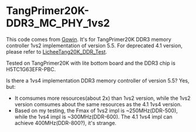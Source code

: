 # TangPrimer20K-DDR3\_MC\_PHY\_1vs2

This code comes from [Gowin](https://www.gowinsemi.com/en/support/ip_detail/14/).
It's for TangPrimer20K DDR3 memory controller 1vs2 implementation of version 5.5.
For deprecated 4.1 version, please refer to [LicheeTang20K\_DDR\_Test](https://github.com/ZiyangYE/LicheeTang20K_DDR_Test).

Tested on TangPrimer20K with lite bottom board and the DDR3 chip is H5TC1G63EFR-PBC.

Is there a 1vs4 implementation DDR3 memory controller of version 5.5?
Yes, but:
- It comsumes more resources(about 2x) than 1vs2 version, while the 1vs2 version comsumes about the same resources as the 4.1 1vs4 version. 
- Based on my testing, the Fmax of 1vs2 impl is ~250MHz(DDR-500), while the 1vs4 impl is ~300MHz(DDR-600). The 4.1 1vs4 impl can achieve 400MHz(DDR-800?), it's strange.
